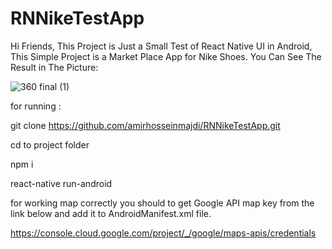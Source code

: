 # RNNikeTestApp


Hi Friends, 
This Project is Just a Small Test of React Native UI in Android,
This Simple Project is a Market Place App for Nike Shoes.
You Can See The Result in The Picture:

![360 final (1)](https://user-images.githubusercontent.com/36098869/135014163-14bc04f2-daa4-4eb8-95ee-e2cf620fd256.gif)


for running :

git clone https://github.com/amirhosseinmajdi/RNNikeTestApp.git

cd to project folder

npm i

react-native run-android



for working map correctly you should to get Google API map key from the link below and add it to AndroidManifest.xml file.

https://console.cloud.google.com/project/_/google/maps-apis/credentials
